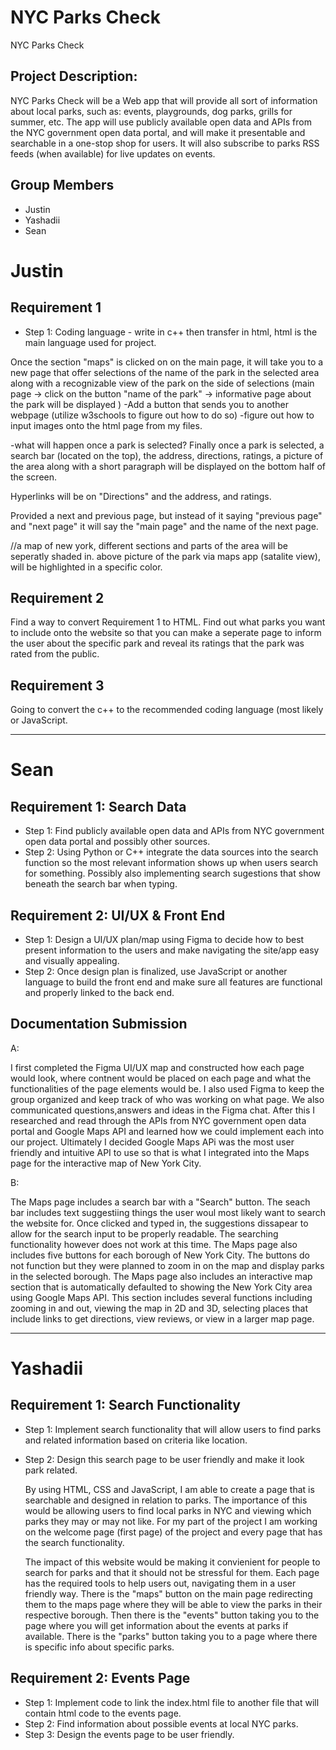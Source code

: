 # NYC Parks Check
NYC Parks Check

## Project Description: 
NYC Parks Check will be a Web app that will provide all sort of information about local parks, such as: events, playgrounds, dog parks, grills for summer, etc. The app will use publicly available open data and APIs from the NYC government open data portal, and will make it presentable and searchable in a one-stop shop for users. It will also subscribe to parks RSS feeds (when available) for live updates 
on events. 



## Group Members
- Justin
- Yashadii
- Sean



# Justin

## Requirement 1
- Step 1:
Coding language - write in c++ then transfer in html, html is the main language used for project.

Once the section "maps" is clicked on on the main page, it will take you to a new page that offer selections of the name of the park in the selected area along with a recognizable view of the park on the side of selections (main page -> click on the button "name of the park" -> informative page about the park will be displayed )
-Add a button that sends you to another webpage (utilize w3schools to figure out how to do so)
-figure out how to input images onto the html page from my files.

-what will happen once a park is selected?
Finally once a park is selected, a search bar (located on the top), the address, directions, ratings,  a picture of the area along with a short paragraph will be displayed on the bottom half of the screen.

Hyperlinks will be on "Directions" and the address, and ratings.

Provided a next and previous page, but instead of it saying "previous page" and "next page" it will say the "main page" and the name of the next page.



//a map of new york, different sections and parts of the area will be seperatly shaded in. above picture of the park via maps app (satalite view), will be highlighted in a specific color.

## Requirement 2

Find a way to convert Requirement 1 to HTML.
Find out what parks you want to include onto the website so that you can make a seperate page to inform the user about the specific park and reveal its ratings that the park was rated from the public.

## Requirement 3

Going to convert the c++ to the recommended coding language (most likely or JavaScript.


----------------------------------------------

# Sean

## Requirement 1: Search Data

- Step 1: Find publicly available open data and APIs from NYC government open data portal and possibly other sources.
- Step 2: Using Python or C++ integrate the data sources into the search function so the most relevant information shows up when users search for something. Possibly also implementing search sugestions that show beneath the search bar when typing.


## Requirement 2: UI/UX & Front End

- Step 1: Design a UI/UX plan/map using Figma to decide how to best present information to the users and make navigating the site/app easy and visually appealing.
- Step 2: Once design plan is finalized, use JavaScript or another language to build the front end and make sure all features are functional and properly linked to the back end.

## Documentation Submission

A:

I first completed the Figma UI/UX map and constructed how each page would look, where contnent would be placed on each page and what the functionalities of the page elements would be. I also used Figma to keep the group organized and keep track of who was working on what page. We also communicated questions,answers and ideas in the Figma chat. After this I researched and read through the APIs from NYC government open data portal and Google Maps API and learned how we could implement each into our project. Ultimately I decided Google Maps APi was the most user friendly and intuitive API to use so that is what I integrated into the Maps page for the interactive map of New York City.

B:

The Maps page includes a search bar with a "Search" button. The seach bar includes text suggestiing things the user woul most likely want to search the website for. Once clicked and typed in, the suggestions dissapear to allow for the search input to be properly readable. The searching functionality however does not work at this time. The Maps page also includes five buttons for each borough of New York City. The buttons do not function but they were planned to zoom in on the map and display parks in the selected borough. The Maps page also includes an interactive map section that is automatically defaulted to showing the New York City area using Google Maps API. This section includes several functions including zooming in and out, viewing the map in 2D and 3D, selecting places that include links to get directions, view reviews, or view in a larger map page.



-----------------------------------------------

# Yashadii

## Requirement 1: Search Functionality

- Step 1: Implement search functionality that will allow users to find parks and related information based on criteria like location.
- Step 2: Design this search page to be user friendly and make it look park related.

  By using HTML, CSS and JavaScript, I am able to create a page that is searchable and designed in relation to parks. The importance of this would be allowing users to find local parks in NYC and viewing which parks they may or may not like. For my part of the project I am working on the welcome page (first page) of the project and every page that has the search functionality.

  The impact of this website would be making it convienient for people to search for parks and that it should not be stressful for them. Each page has the required tools to help users out, navigating them in a user friendly way. There is the "maps" button on the main page redirecting them to the maps page where they will be able to view the parks in their respective borough. Then there is the "events" button taking you to the page where you will get information about the events at parks if available. There is the "parks" button taking you to a page where there is specific info about specific parks.


## Requirement 2: Events Page

- Step 1: Implement code to link the index.html file to another file that will contain html code to the events page.
- Step 2: Find information about possible events at local NYC parks.
- Step 3: Design the events page to be user friendly.
